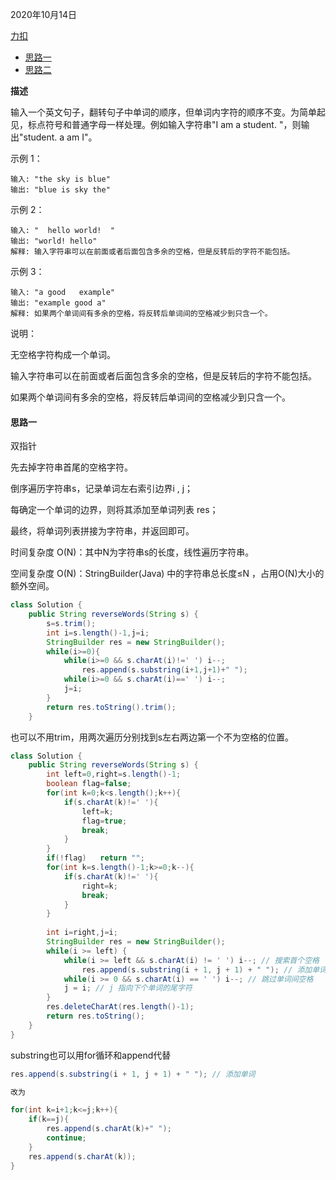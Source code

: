 2020年10月14日

[力扣](https://leetcode-cn.com/problems/fan-zhuan-dan-ci-shun-xu-lcof/)

- [思路一](#思路一)
- [思路二](#思路二)

**描述**

输入一个英文句子，翻转句子中单词的顺序，但单词内字符的顺序不变。为简单起见，标点符号和普通字母一样处理。例如输入字符串"I am a student. "，则输出"student. a am I"。

示例 1：
```
输入: "the sky is blue"
输出: "blue is sky the"
```
示例 2：
```
输入: "  hello world!  "
输出: "world! hello"
解释: 输入字符串可以在前面或者后面包含多余的空格，但是反转后的字符不能包括。
```
示例 3：
```
输入: "a good   example"
输出: "example good a"
解释: 如果两个单词间有多余的空格，将反转后单词间的空格减少到只含一个。
```

说明：

无空格字符构成一个单词。

输入字符串可以在前面或者后面包含多余的空格，但是反转后的字符不能包括。

如果两个单词间有多余的空格，将反转后单词间的空格减少到只含一个。

#### 思路一

双指针

先去掉字符串首尾的空格字符。

倒序遍历字符串s，记录单词左右索引边界i , j；

每确定一个单词的边界，则将其添加至单词列表 res；

最终，将单词列表拼接为字符串，并返回即可。

时间复杂度 O(N)：其中N为字符串s的长度，线性遍历字符串。

空间复杂度 O(N)：StringBuilder(Java) 中的字符串总长度≤N ，占用O(N)大小的额外空间。

```java
class Solution {
    public String reverseWords(String s) {
        s=s.trim();
        int i=s.length()-1,j=i;
        StringBuilder res = new StringBuilder();
        while(i>=0){
            while(i>=0 && s.charAt(i)!=' ') i--;
                res.append(s.substring(i+1,j+1)+" ");
            while(i>=0 && s.charAt(i)==' ') i--;
            j=i;
        }
        return res.toString().trim();
    }
```
也可以不用trim，用两次遍历分别找到s左右两边第一个不为空格的位置。
```java
class Solution {
    public String reverseWords(String s) {
        int left=0,right=s.length()-1;
        boolean flag=false;
        for(int k=0;k<s.length();k++){
            if(s.charAt(k)!=' '){
                left=k;
                flag=true;
                break;
            }
        }
        if(!flag)   return "";
        for(int k=s.length()-1;k>=0;k--){
            if(s.charAt(k)!=' '){
                right=k;
                break;
            }
        }
        
        int i=right,j=i;
        StringBuilder res = new StringBuilder();
        while(i >= left) {
            while(i >= left && s.charAt(i) != ' ') i--; // 搜索首个空格
                res.append(s.substring(i + 1, j + 1) + " "); // 添加单词
            while(i >= 0 && s.charAt(i) == ' ') i--; // 跳过单词间空格
            j = i; // j 指向下个单词的尾字符
        }
        res.deleteCharAt(res.length()-1);
        return res.toString();
    }
}
```
substring也可以用for循环和append代替
```java
res.append(s.substring(i + 1, j + 1) + " "); // 添加单词

改为

for(int k=i+1;k<=j;k++){
    if(k==j){
        res.append(s.charAt(k)+" ");
        continue;
    } 
    res.append(s.charAt(k));
}
```


